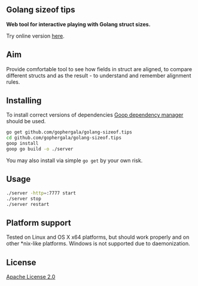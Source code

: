 Golang sizeof tips
------------------

**Web tool for interactive playing with Golang struct sizes.**

Try online version [here](http://golang-sizeof.tips/).

## Aim
Provide comfortable tool to see how fields in struct are aligned,
to compare different structs and as the result - to understand
and remember alignment rules.

## Installing
To install correct versions of dependencies
[Goop dependency manager](https://github.com/nitrous-io/goop) should be used.
```bash
go get github.com/gophergala/golang-sizeof.tips
cd github.com/gophergala/golang-sizeof.tips
goop install
goop go build -o ./server
```
You may also install via simple `go get` by your own risk.


## Usage
```bash
./server -http=:7777 start
./server stop
./server restart
```

## Platform support
Tested on Linux and OS X x64 platforms, but should work properly and on other
*nix-like platforms.
Windows is not supported due to daemonization.

## License
[Apache License 2.0](LICENSE)
